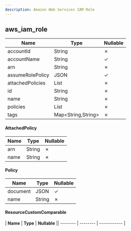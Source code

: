 ```yaml
---
description: Amazon Web Services IAM Role
---
```

aws_iam_role
------------

| **Name**         | **Type**             | **Nullable** |
| ---------------- | -------------------- | ------------ |
| accountId        | String               | &cross;      |
| accountName      | String               | &check;      |
| arn              | String               | &cross;      |
| assumeRolePolicy | JSON                 | &check;      |
| attachedPolicies | List<AttachedPolicy> | &cross;      |
| id               | String               | &cross;      |
| name             | String               | &cross;      |
| policies         | List<Policy>         | &cross;      |
| tags             | Map<String,String>   | &cross;      |

#### AttachedPolicy
| **Name** | **Type** | **Nullable** |
| -------- | -------- | ------------ |
| arn      | String   | &cross;      |
| name     | String   | &cross;      |

#### Policy
| **Name** | **Type** | **Nullable** |
| -------- | -------- | ------------ |
| document | JSON     | &check;      |
| name     | String   | &cross;      |

#### ResourceCustomComparable
| **Name** | **Type** | **Nullable** || -------- | -------- | ------------ |

